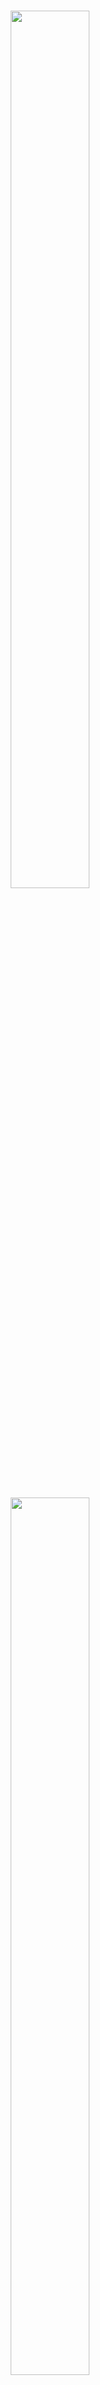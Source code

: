 <h1 align ="center">
<img src="https://holbertonschool.uy/wp-content/themes/holberton/assets/img/logo.png" height="60%" width="50%">
</h1>

<h1 align ="center">
<img src="https://camo.githubusercontent.com/dd07bdb5f1d850f43898037ed8f72e1d53af03841b08cabf09303f5902c3509f/68747470733a2f2f692e6962622e636f2f64354e38354e682f68626e622e706e67" height="60%" width="50%">
</h1>

<div align="center">
<h1>What is this project about?</h1>
</div>

<span style="font-size: 24px;">The AirBnB clone project starts now until… the end of the first year. The goal of the project is to deploy on your server a simple copy of the AirBnB website.
You won’t implement all the features, only some of them to cover all fundamental concepts of the higher level programming track.</span>

<span style="font-size: 24px;">After 4 months, you will have a complete web application composed by:</span>

- A command interpreter to manipulate data without a visual interface, like in a Shell (perfect for development and debugging)
- A website (the front-end) that shows the final product to everybody: static and dynamic
- A database or files that store data (data = objects)
- An API that provides a communication interface between the front-end and your data (retrieve, create, delete, update them)

<div align="center">
  <h1>Classes</h1>
</div>

## The project will use the following classes for its correct functioning:

|     | BaseModel | FileStorage | User | Amenity | City | State | Place | Review |
| --- | --------- | ----------- | -----| ----- | -----| ------- | ----- | ------ |
| Public instance attributes | id<br>created_at<br>updated_at | | Inherits from BaseModel | Inherits from BaseModel | Inherits from BaseModel | Inherits from BaseModel | Inherits from BaseModel | Inherits from BaseModel |
| Public instance methods | save<br>to_dict | all<br>new<br>save<br>reload |  |  |  |  |  |  |
| Public class attributes | | | email<br>password<br>first_name<br>last_name| name | name_id<br>name | name | city_id<br>user_id<br>name<br>description<br>number_rooms<br>number_bathrooms<br>max_guest<br>price_by_night<br>latitude<br>longitude<br>amenity_ids | place_id<br>user_id<br>text |
| Private class attributes | | file_path<br>objects | | | | | | |


<div align="center">
  <h1>Console</h1>
</div>
The console is a Command Line Interface (CLI) tool that serves as a backend utility. It provides the capability to interact with and manage all the pre-defined classes that have been previously loaded into the storage object.

<p align="center">
  <img src="https://camo.githubusercontent.com/7af0e655c34b0f4fac08af12c02b47ae017dcbc4fcaa06117b81234bb5f3c7fc/68747470733a2f2f692e696d6775722e636f6d2f6c675a6e5a727a2e706e67" alt="storage">
</p>

## Console description.

* ```quit``` - exits console
* ```create``` - Creates a new instance of ```BaseModel```, saves it (to the JSON file) and prints the id.

* ```destroy``` - Deletes an instance based on the class name and id (save the change into the JSON file).
* ```show``` - Prints the string representation of an instance based on the class name and id.
* ```all``` - Prints all string representation of all instances based or not on the class name.
* ```update``` - Updates an instance based on the class name and id by adding or updating attribute (save the change into the JSON file).


<div align="Center">
  <h1>Examples</h1>
</div>


- Run console in interactive mode:

```$ 
./console.py
(hbnb) help

Documented commands (type help <topic>):
========================================
EOF  help  quit

(hbnb) 
(hbnb) 
(hbnb) quit
$
```

- Run console in Non-interactive mode:

```
$ echo "help" | ./console.py
(hbnb)

Documented commands (type help <topic>):
========================================
EOF  help  quit
(hbnb) 
$
$ cat test_help
help
$
$ cat test_help | ./console.py
(hbnb)

Documented commands (type help <topic>):
========================================
EOF  help  quit
(hbnb) 
$
```

## Authors
| [<img src="https://avatars.githubusercontent.com/u/135631203?v=4" width=115><br><sub> Franco Doldan </sub>](https://github.com/FrancoDoldan0) |  [<img src="https://avatars.githubusercontent.com/u/135648091?v=4" width=115><br><sub>Alex Marcelli </sub>](https://github.com/AlexM4rcelli) |
| :---: | :---: |
